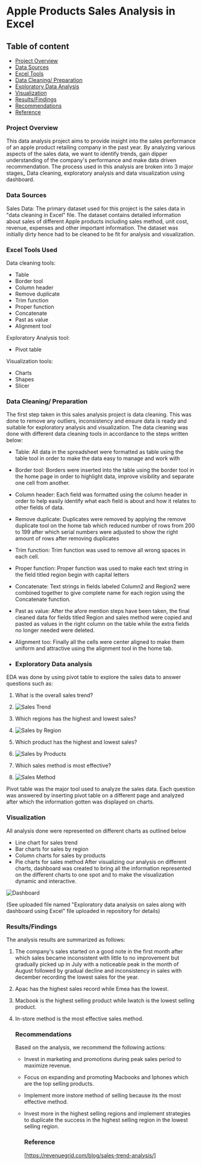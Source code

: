 # Apple Products Sales Analysis in Excel

## Table of content

- [Project Overview](#project-overview)
- [Data Sources](#data-sources)
- [Excel Tools](#excel-tools-used)
- [Data Cleaning/ Preparation](#data-cleaning-/-preparation)
- [Exploratory Data Analysis](#exploratory-data-analysis)
- [Visualization](#visualization)
- [Results/Findings](#results-/-findings)
- [Recommendations](#recommendations)
- [Reference](#reference)
 
  

### Project Overview

This data analysis project aims to provide insight into the sales performance of an apple product retailing company in the past year. By analyzing various aspects of the sales data, we want to identify trends, gain dipper understanding of the company's performance and make data driven recommendation. The process used in this analysis are broken into 3 major stages_ Data cleaning, exploratory analysis and data visualization using dashboard.

### Data Sources

Sales Data: The primary dataset used for this project is the sales data in "data cleaning in Excel" file. The dataset contains detailed information about sales of different Apple products including sales method, unit cost, revenue, expenses and other important information. The dataset was initially dirty hence had to be cleaned to be fit for analysis and visualization.

### Excel Tools Used


Data cleaning tools:
- Table 
- Border tool 
- Column header 
- Remove duplicate  
- Trim function 
- Proper function 
- Concatenate 
- Past as value 
- Alignment tool

 Exploratory Analysis tool:
 - Pivot table

 Visualization tools:
 - Charts
 - Shapes
 - Slicer


 ### Data Cleaning/ Preparation
 
 
The first step taken in this sales analysis project is data cleaning. This was done to remove any outliers, inconsistency and ensure data is ready and suitable for exploratory analysis and visualization. The data cleaning was done with different data cleaning tools in accordance to the steps written below:
- Table: All data in the spreadsheet were formatted as table using the table tool in order to make the data easy to manage and work with
- Border tool: Borders were inserted into the table using the border tool in the home page in order to highlight data, improve visibility and separate one cell from another.
- Column header: Each field was formatted using the column header in order to help easily identify what each field is about and how it relates to other fields of data.
- Remove duplicate: Duplicates were removed by applying the remove duplicate tool on the home tab which reduced number of rows from 200 to 199 after which serial numbers were adjusted to show the right amount of rows after removing duplicates
- Trim function: Trim function was used to remove all wrong spaces in each cell.
- Proper function: Proper function was used to make each text string in the field titled region begin with capital letters
- Concatenate: Text strings in fields labeled Column2 and Region2 were combined together to give complete name for each region using the Concatenate function.
- Past as value: After the afore mention steps have been taken, the final cleaned data for fields titled Region and sales method were copied and pasted as values in the right column on the table while the extra fields no longer needed were deleted.
- Alignment too: Finally all the cells were center aligned to make them uniform and attractive using the alignment tool in the home tab.

- ### Exploratory Data analysis

 EDA was done by using pivot table to explore the sales data to answer questions such as:
 1. What is the overall sales trend?
 2. ![Sales Trend](https://github.com/NgoziGoodness/Data-Analysis-in-Excel/assets/164032971/8f3ae465-03e2-4711-a64d-744f1f729964)

 3. Which regions has the highest and lowest sales?
 4. ![Sales by Region](https://github.com/NgoziGoodness/Data-Analysis-in-Excel/assets/164032971/8023d10f-f7da-405b-ba36-ae8c34b9f11f)

 5. Which product has the highest and lowest sales?
 6. ![Sales by Products](https://github.com/NgoziGoodness/Data-Analysis-in-Excel/assets/164032971/deeb9ee3-c256-4758-8949-4d6420114f69)

 7. Which sales method is most effective?
 8. ![Sales Method](https://github.com/NgoziGoodness/Data-Analysis-in-Excel/assets/164032971/e7ba430f-d74f-4862-a19e-d8c9d49dfe94)

 Pivot table was the major tool used to analyze the sales data. Each question was answered by inserting pivot table on a different page and analyzed after which the information gotten was displayed on charts.


### Visualization

All analysis done were represented on different charts as outlined below
- Line chart for sales trend
- Bar charts for sales by region
- Column charts for sales by products
- Pie charts for sales method
After visualizing our analysis on different charts, dashboard was created to bring all the information represented on the different charts to one spot and to make the visualization dynamic and interactive.

![Dashboard](https://github.com/NgoziGoodness/Data-Analysis-in-Excel/assets/164032971/b3883206-43a7-4998-b53f-cf622a259cd7)

(See uploaded file named "Exploratory data analysis on sales along with dashboard using Excel" file uploaded in repository for details)


  ### Results/Findings

  The analysis results are summarized as follows:

  1. The company's sales started on a good note in the first month after which sales became inconsistent with little to no improvement but gradually picked up in July with a noticeable peak in the month of August followed 
      by gradual decline and inconsistency in sales with december recording the lowest sales for the year.
  2. Apac has the highest sales record while Emea has the lowest.
  3. Macbook is the highest selling product while Iwatch is the lowest selling product.
  4. In-store method is the most effective sales method.
 
     ### Recommendations

     Based on the analysis, we recommend the following actions:
     - Invest in marketing and promotions during peak sales period to maximize revenue.
     - Focus on expanding and promoting Macbooks and Iphones which are the top selling products.
     - Implement more instore method of selling because its the most effective method.
     - Invest more in the highest selling regions and implement strategies to duplicate the success in the highest selling region in the lowest selling region.
    
       ### Reference
       [https://revenuegrid.com/blog/sales-trend-analysis/]





